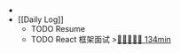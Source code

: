 -
- [[Daily Log]]
	- TODO Resume
	- TODO React 框架面试 >[🍅🍅🍅🍅🍅 134min](#agenda-pomo://?t=f-1693116783549-1500%2Cf-1693124939318-1500%2Cf-1693130745093-1500%2Cf-1693146520635-1500%2Cp-1693148490069-537%2Cf-1693212863096-1500)